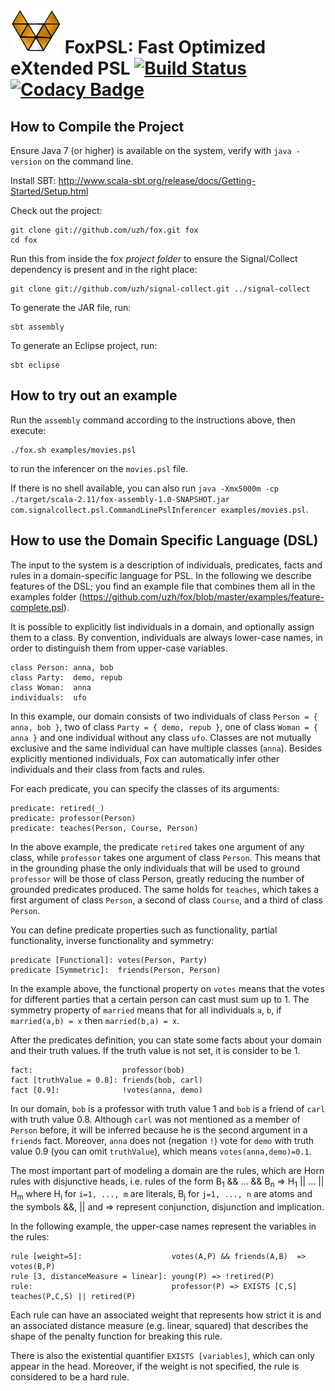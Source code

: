 <img src="./foxLogo.jpg" alt="Fox Logo" width ="80" height="70"> FoxPSL: Fast Optimized eXtended PSL [![Build Status](https://travis-ci.org/uzh/fox.svg?branch=master)](https://travis-ci.org/uzh/fox/branches) [![Codacy Badge](https://www.codacy.com/project/badge/31c2972e3ae440e4ba80d7cd55759bc0)](https://www.codacy.com/public/uzh/fox)
=====================================================

How to Compile the Project
--------------------------
Ensure Java 7 (or higher) is available on the system, verify with `java -version` on the command line.

Install SBT: http://www.scala-sbt.org/release/docs/Getting-Started/Setup.html

Check out the project:
```
git clone git://github.com/uzh/fox.git fox
cd fox
````

Run this from inside the fox *project folder* to ensure the Signal/Collect dependency is present and in the right place:
```
git clone git://github.com/uzh/signal-collect.git ../signal-collect
````

To generate the JAR file, run:
```
sbt assembly
```

To generate an Eclipse project, run:
```
sbt eclipse
```

How to try out an example
-------------------------

Run the `assembly` command according to the instructions above, then execute:
```
./fox.sh examples/movies.psl
```
to run the inferencer on the `movies.psl` file.

If there is no shell available, you can also run `java -Xmx5000m -cp ./target/scala-2.11/fox-assembly-1.0-SNAPSHOT.jar com.signalcollect.psl.CommandLinePslInferencer examples/movies.psl`.


How to use the Domain Specific Language (DSL)
---------------------------------------------
The input to the system is a description of individuals, predicates, facts and rules in a domain-specific language for PSL. In the following we describe features of the DSL; you find an example file that combines them all in the examples folder (https://github.com/uzh/fox/blob/master/examples/feature-complete.psl).

It is possible to explicitly list individuals in a domain, and optionally assign them to a class. By convention, individuals are always lower-case names, in order to distinguish them from upper-case variables.

```
class Person: anna, bob
class Party:  demo, repub
class Woman:  anna
individuals:  ufo
```

In this example, our domain consists of two individuals of class `Person = { anna, bob }`, two of class `Party = { demo, repub }`, one of class `Woman = { anna }` and one individual without any class `ufo`.
Classes are not mutually exclusive and the same individual can have multiple classes (`anna`).
Besides explicitly mentioned individuals, Fox can automatically infer other individuals and their class from facts and rules.

For each predicate, you can specify the classes of its arguments:

```
predicate: retired(_)
predicate: professor(Person)
predicate: teaches(Person, Course, Person)
```

In the above example, the predicate `retired` takes one argument of any class, while `professor` takes one argument of class `Person`. This means that in the grounding phase the only individuals that will be used to ground `professor` will be those of class Person, greatly reducing the number of grounded predicates produced.
The same holds for `teaches`, which takes a first argument of class `Person`, a second of class `Course`, and a third of class `Person`.

You can define predicate properties such as functionality, partial functionality, inverse functionality and symmetry:

```
predicate [Functional]: votes(Person, Party)
predicate [Symmetric]:  friends(Person, Person)
```

In the example above, the functional property on `votes` means that the votes for different parties that a certain person can cast must sum up to 1. The symmetry property of `married` means that for all individuals `a`, `b`, if `married(a,b) = x` then `married(b,a) = x`. 

After the predicates definition, you can state some facts about your domain and their truth values. If the truth value is not set, it is consider to be 1.

```
fact:                    professor(bob)
fact [truthValue = 0.8]: friends(bob, carl)
fact [0.9]:              !votes(anna, demo)
```

In our domain, `bob` is a professor with truth value 1 and `bob` is a friend of `carl` with truth value 0.8. Although `carl` was not mentioned as a member of `Person` before, it will be inferred because he is the second argument in a `friends` fact.  Moreover, `anna` does not (negation `!`) vote for `demo` with truth value 0.9 (you can omit `truthValue`), which means `votes(anna,demo)=0.1`.

The most important part of modeling a domain are the rules, which are Horn rules with disjunctive heads, i.e. rules of the form 
B<sub>1</sub>  &&  ...  &&  B<sub>n</sub> => H<sub>1</sub> || ... || H<sub>m</sub>
where H<sub>i</sub> for `i=1, ..., m` are literals, B<sub>j</sub> for `j=1, ..., n` are atoms and the symbols &&, || and => represent conjunction, disjunction and implication.

In the following example, the upper-case names represent the variables in the rules:
```
rule [weight=5]:                    votes(A,P) && friends(A,B)  => votes(B,P)
rule [3, distanceMeasure = linear]: young(P) => !retired(P)
rule:                               professor(P) => EXISTS [C,S] teaches(P,C,S) || retired(P)
```

Each rule can have an associated weight that represents how strict it is and an associated distance measure (e.g. linear, squared) that describes the shape of the penalty function for breaking this rule.

There is also the existential quantifier `EXISTS [variables]`, which can only appear in the head. Moreover, if the weight is not specified, the rule is considered to be a hard rule.
